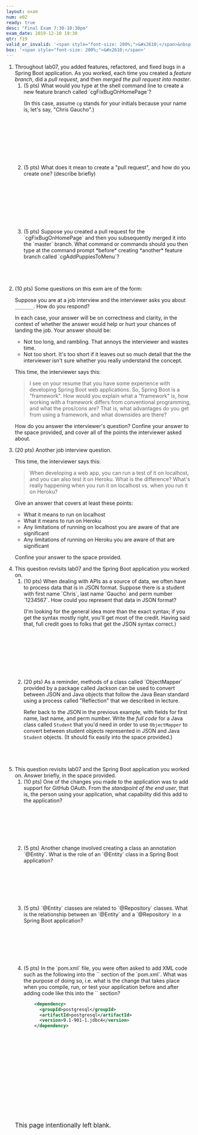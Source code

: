 ```yaml
---
layout: exam
num: e02
ready: true
desc: "Final Exam 7:30-10:30pm"
exam_date: 2019-12-10 19:30
qtr: f19
valid_or_invalid: '<span style="font-size: 200%;">&#x2610;</span>&nbsp;Valid&nbsp;&nbsp;<span style="font-size: 200%;">&#x2610;</span>&nbsp;Invalid '
box: '<span style="font-size: 200%;">&#x2610;</span>'
---
```


<ol>

<li class="page-break-before" markdown="1"> Throughout lab07, you added
features, refactored, and fixed bugs in a Spring Boot application.  As you
worked, each time you created a <em>feature branch</em>, did a <em>pull request</em>, and then <em>merged the pull request into master</em>.

<ol>

<li markdown="1" style="margin-bottom:10em;">(5 pts) What would you type at the shell command line to create a new feature branch called `cgFixBugOnHomePage`?

(In this case, assume `cg` stands for your initials because your name is, let's say, "Chris Gaucho".)
</li>

<li markdown="1" style="margin-bottom:10em;">(5 pts) What does it mean to create a "pull request", and how do you create one? (describe briefly)
</li>


<li markdown="1" style="margin-bottom:5em;">(5 pts) Suppose you created a pull request for the `cgFixBugOnHomePage` and then you subsequently merged it into the `master` branch.  What command or commands should you then type at the command prompt *before* creating *another* feature branch called `cgAddPuppiesToMenu`?
</li>


</ol>


</li>



<li class="page-break-before" markdown="1"> (10 pts) Some questions on this exm are of the form:

Suppose you are at a job interview and the interviewer asks you about `_______`.   How do you respond?

In each case, your answer will be on correctness and clarity, in the
context of whether the answer would help or hurt your chances of landing
the job.   Your
answer should be:

* Not too long, and rambling.  That annoys the interviewer and wastes time.
* Not too short.  It's too short if it leaves out so much detail that the the
   interviewer isn't sure whether you really understand the concept.


This time, the interviewer says this:


> I see on your resume that you have some experience with developing
> Spring Boot web applications.   So, Spring Boot is a "framework".
> How would you explain what a "framework" is, how working with a framework
> differs from conventional programming, and what the pros/cons are? That is,
> what advantages do you get from using a framework, and what downsides are
> there?

<div style="clear:both;">
</div>

How do you answer the interviewer's question? Confine your answer to the space provided, and cover all of the points
the interviewer asked about.

</li>


<li class="page-break-before" markdown="1" style="clear:left;"> (20 pts) Another job interview question.

This time, the interviewer says this:

> When developing a web app, you can run a test of it on localhost,
> and you can also test it on Heroku.   What is the difference?
> What's really happening when you run it on localhost vs. when you
> run it on Heroku?

<div style="clear:both;">
</div>

Give an answer that covers at least these points:
* What it means to run on localhost
* What it means to run on Heroku
* Any limitations of running on localhost you are aware of that are significant
* Any limitations of running on Heroku you are aware of that are significant

Confine your answer to the space provided.
</li>



<li class="page-break-before" markdown="1" > This question revisits lab07 and the Spring Boot application you worked on.

<ol>

<li markdown="1" style="margin-bottom:10em;"> (10 pts) When dealing with APIs as a source of data, we often have to process data that is in JSON format.  Suppose there is a student with first name `Chris`, last name `Gaucho` and perm number `1234567`.   How could you represent that data in JSON format?

(I'm looking for the general idea more than the exact syntax; if you get the syntax mostly right, you'll get most of the credit.  Having said that, full credit goes to folks that get the JSON syntax correct.)
</li>

<li markdown="1" style="clear:both; margin-bottom:5em;">(20 pts) As a reminder, methods of a class called `ObjectMapper` provided by a package called Jackson can be used to convert between JSON and Java objects that follow the Java Bean standard using a process called "Reflection" that we described in lecture.

Refer back to the JSON in the previous example, with fields for first name, last name, and perm number.   Write the *full code* for a Java class called `Student` that you'd need in order to use `ObjectMapper` to convert between student objects represented in JSON and Java `Student` objects. (It should fix easily into the space provided.)
</li>


</ol>


</li>

<li style="clear:left;" class="page-break-before" markdown="1"> This question revisits lab07 and the Spring Boot application you worked on.  Answer briefly, in the space provided.

<ol>

<li markdown="1" style="margin-bottom:8em;">(10 pts) One of the changes you
made to the application was to add support for GitHub OAuth.  From the <em>standpoint
of the end user</em>, that is, the person using your application, what capability did this add to the application?
</li>

<li markdown="1" style="margin-bottom:8em;">(5 pts) Another change involved creating a class an annotation `@Entity`.   What is the role of an `@Entity` class in a Spring Boot application?
</li>

<li markdown="1" style="margin-bottom:8em;">(5 pts) `@Entity` classes are related to `@Repository` classes.   What is the relationship between an `@Entity` and a `@Repository` in a Spring Boot application?
</li>

<li markdown="1" style="margin-bottom:18em;">(5 pts) In the `pom.xml` file, you were often asked to add XML code such as the following into the `<dependencies>` section of the `pom.xml`.  What was the purpose of doing so, i.e. what is the change that takes place when you compile, run, or test your application before and after adding code like this into the `<dependencies>` section?

```xml
    <dependency>
      <groupId>postgresql</groupId>
      <artifactId>postgresql</artifactId>
      <version>9.1-901-1.jdbc4</version>
    </dependency>
```

</li>

</ol>

</li>



<li class="page-break-before instructions" style="font-size: 120%; margin-top:5em; list-style-type: none; ">
This page intentionally left blank.
</li>

</ol>